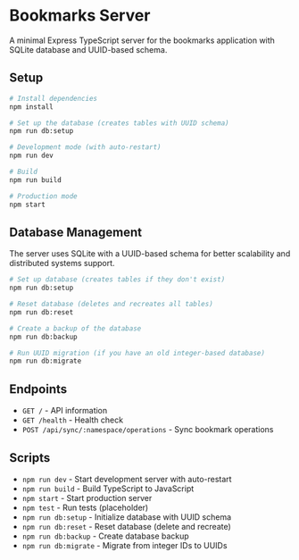 # Bookmarks Server

A minimal Express TypeScript server for the bookmarks application with SQLite database and UUID-based schema.

## Setup

```bash
# Install dependencies
npm install

# Set up the database (creates tables with UUID schema)
npm run db:setup

# Development mode (with auto-restart)
npm run dev

# Build
npm run build

# Production mode
npm start
```

## Database Management

The server uses SQLite with a UUID-based schema for better scalability and distributed systems support.

```bash
# Set up database (creates tables if they don't exist)
npm run db:setup

# Reset database (deletes and recreates all tables)
npm run db:reset

# Create a backup of the database
npm run db:backup

# Run UUID migration (if you have an old integer-based database)
npm run db:migrate
```

## Endpoints

- `GET /` - API information
- `GET /health` - Health check
- `POST /api/sync/:namespace/operations` - Sync bookmark operations

## Scripts

- `npm run dev` - Start development server with auto-restart
- `npm run build` - Build TypeScript to JavaScript
- `npm start` - Start production server
- `npm test` - Run tests (placeholder)
- `npm run db:setup` - Initialize database with UUID schema
- `npm run db:reset` - Reset database (delete and recreate)
- `npm run db:backup` - Create database backup
- `npm run db:migrate` - Migrate from integer IDs to UUIDs
